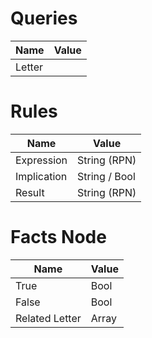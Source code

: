 # Queries

| Name | Value|
|---|---|
|Letter |  |

# Rules
| Name | Value|
|---|---|
|Expression| String (RPN)|
| Implication | String / Bool |
| Result | String (RPN)|

# Facts Node
| Name | Value |
|---|---|
|True | Bool|
|False| Bool|
|Related Letter | Array |

